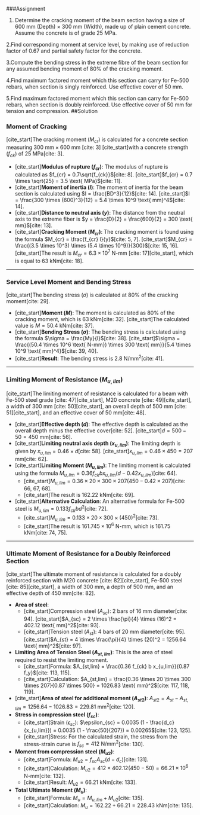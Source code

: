###Assignment
1. Determine the cracking moment of the beam section having a size of 600 mm (Depth) × 300 mm (Width), made up of plain cement concrete. Assume the concrete is of grade 25 MPa.

2.Find corresponding moment at service level, by making use of reduction factor of 0.67 and partial safety factor for the concrete.

3.Compute the bending stress in the extreme fibre of the beam section for any assumed bending moment of 80% of the cracking moment.

4.Find maximum factored moment which this section can carry for Fe-500 rebars, when section is singly reinforced. Use effective cover of 50 mm.

5.Find maximum factored moment which this section can carry for Fe-500 rebars, when section is doubly reinforced. Use effective cover of 50 mm for tension and compression.
##Solution

### Moment of Cracking
[cite_start]The cracking moment ($M_{cr}$) is calculated for a concrete section measuring $300 \text{ mm} \times 600 \text{ mm}$ [cite: 3] [cite_start]with a concrete strength ($f_{ck}$) of $25 \text{ MPa}$[cite: 3].
* [cite_start]**Modulus of rupture ($f_{cr}$)**: The modulus of rupture is calculated as $f_{cr} = 0.7\sqrt{f_{ck}}$[cite: 8]. [cite_start]$f_{cr} = 0.7 \times \sqrt{25} = 3.5 \text{ MPa}$[cite: 11].
* [cite_start]**Moment of inertia ($I$)**: The moment of inertia for the beam section is calculated using $I = \frac{BD^3}{12}$[cite: 14]. [cite_start]$I = \frac{300 \times (600)^3}{12} = 5.4 \times 10^9 \text{ mm}^4$[cite: 14].
* [cite_start]**Distance to neutral axis ($y$)**: The distance from the neutral axis to the extreme fiber is $y = \frac{D}{2} = \frac{600}{2} = 300 \text{ mm}$[cite: 13].
* [cite_start]**Cracking Moment ($M_{cr}$)**: The cracking moment is found using the formula $M_{cr} = \frac{f_{cr} I}{y}$[cite: 5, 7]. [cite_start]$M_{cr} = \frac{(3.5 \times 10^3) \times (5.4 \times 10^9)}{300}$[cite: 15, 16]. [cite_start]The result is $M_{cr} = 6.3 \times 10^7 \text{ N-mm}$ [cite: 17][cite_start], which is equal to $63 \text{ kNm}$[cite: 18].

***

### Service Level Moment and Bending Stress
[cite_start]The bending stress ($\sigma$) is calculated at 80% of the cracking moment[cite: 29].
* [cite_start]**Moment ($M$)**: The moment is calculated as $80\%$ of the cracking moment, which is $63 \text{ kNm}$[cite: 32]. [cite_start]The calculated value is $M = 50.4 \text{ kNm}$[cite: 37].
* [cite_start]**Bending Stress ($\sigma$)**: The bending stress is calculated using the formula $\sigma = \frac{My}{I}$[cite: 38]. [cite_start]$\sigma = \frac{(50.4 \times 10^6 \text{ N-mm}) \times 300 \text{ mm}}{5.4 \times 10^9 \text{ mm}^4}$[cite: 39, 40].
* [cite_start]**Result**: The bending stress is $2.8 \text{ N/mm}^2$[cite: 41].

***

### Limiting Moment of Resistance ($M_{u,lim}$)
[cite_start]The limiting moment of resistance is calculated for a beam with Fe-500 steel grade [cite: 47][cite_start], M20 concrete [cite: 49][cite_start], a width of $300 \text{ mm}$ [cite: 50][cite_start], an overall depth of $500 \text{ mm}$ [cite: 51][cite_start], and an effective cover of $50 \text{ mm}$[cite: 48].
* [cite_start]**Effective depth ($d$)**: The effective depth is calculated as the overall depth minus the effective cover[cite: 52]. [cite_start]$d = 500 - 50 = 450 \text{ mm}$[cite: 56].
* [cite_start]**Limiting neutral axis depth ($x_{u,lim}$)**: The limiting depth is given by $x_{u,lim} = 0.46 \times d$[cite: 58]. [cite_start]$x_{u,lim} = 0.46 \times 450 = 207 \text{ mm}$[cite: 62].
* [cite_start]**Limiting Moment ($M_{u,lim}$)**: The limiting moment is calculated using the formula $M_{u,lim} = 0.36 f_{ck} b x_{u,lim} (d - 0.42 x_{u,lim})$[cite: 64].
    * [cite_start]$M_{u,lim} = 0.36 \times 20 \times 300 \times 207 (450 - 0.42 \times 207)$[cite: 66, 67, 68].
    * [cite_start]The result is $162.22 \text{ kNm}$[cite: 69].
* [cite_start]**Alternative Calculation**: An alternative formula for Fe-500 steel is $M_{u,lim} = 0.133 f_{ck} b d^2$[cite: 72].
    * [cite_start]$M_{u,lim} = 0.133 \times 20 \times 300 \times (450)^2$[cite: 73].
    * [cite_start]The result is $161.745 \times 10^6 \text{ N-mm}$, which is $161.75 \text{ kNm}$[cite: 74, 75].

***

### Ultimate Moment of Resistance for a Doubly Reinforced Section
[cite_start]The ultimate moment of resistance is calculated for a doubly reinforced section with M20 concrete [cite: 82][cite_start], Fe-500 steel [cite: 85][cite_start], a width of $300 \text{ mm}$, a depth of $500 \text{ mm}$, and an effective depth of $450 \text{ mm}$[cite: 82].
* **Area of steel**:
    * [cite_start]Compression steel ($A_{sc}$): 2 bars of 16 mm diameter[cite: 94]. [cite_start]$A_{sc} = 2 \times \frac{\pi}{4} \times (16)^2 = 402.12 \text{ mm}^2$[cite: 93].
    * [cite_start]Tension steel ($A_{st}$): 4 bars of 20 mm diameter[cite: 95]. [cite_start]$A_{st} = 4 \times \frac{\pi}{4} \times (20)^2 = 1256.64 \text{ mm}^2$[cite: 97].
* **Limiting Area of Tension Steel ($A_{st,lim}$)**: This is the area of steel required to resist the limiting moment.
    * [cite_start]Formula: $A_{st,lim} = \frac{0.36 f_{ck} b x_{u,lim}}{0.87 f_y}$[cite: 113, 115].
    * [cite_start]Calculation: $A_{st,lim} = \frac{0.36 \times 20 \times 300 \times 207}{0.87 \times 500} = 1026.83 \text{ mm}^2$[cite: 117, 118, 119].
* [cite_start]**Area of steel for additional moment ($A_{st2}$)**: $A_{st2} = A_{st} - A_{st,lim} = 1256.64 - 1026.83 = 229.81 \text{ mm}^2$[cite: 120].
* **Stress in compression steel ($f_{sc}$)**:
    * [cite_start]Strain ($\epsilon_{sc}$): $\epsilon_{sc} = 0.0035 (1 - \frac{d_c}{x_{u,lim}}) = 0.0035 (1 - \frac{50}{207}) = 0.00265$[cite: 123, 125].
    * [cite_start]Stress: For the calculated strain, the stress from the stress-strain curve is $f_{sc} = 412 \text{ N/mm}^2$[cite: 130].
* **Moment from compression steel ($M_{u2}$)**:
    * [cite_start]Formula: $M_{u2} = f_{sc} A_{sc} (d - d_c)$[cite: 131].
    * [cite_start]Calculation: $M_{u2} = 412 \times 402.12 (450 - 50) = 66.21 \times 10^6 \text{ N-mm}$[cite: 132].
    * [cite_start]Result: $M_{u2} = 66.21 \text{ kNm}$[cite: 133].
* **Total Ultimate Moment ($M_u$)**:
    * [cite_start]Formula: $M_u = M_{u,lim} + M_{u2}$[cite: 135].
    * [cite_start]Calculation: $M_u = 162.22 + 66.21 = 228.43 \text{ kNm}$[cite: 135].
